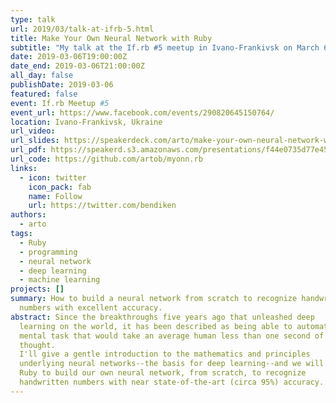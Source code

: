 ```yaml
---
type: talk
url: 2019/03/talk-at-ifrb-5.html
title: Make Your Own Neural Network with Ruby
subtitle: "My talk at the If.rb #5 meetup in Ivano-Frankivsk on March 6, 2019."
date: 2019-03-06T19:00:00Z
date_end: 2019-03-06T21:00:00Z
all_day: false
publishDate: 2019-03-06
featured: false
event: If.rb Meetup #5
event_url: https://www.facebook.com/events/290820645150764/
location: Ivano-Frankivsk, Ukraine
url_video:
url_slides: https://speakerdeck.com/arto/make-your-own-neural-network-with-ruby-at-if-dot-rb-number-5
url_pdf: https://speakerd.s3.amazonaws.com/presentations/f44e0735d77e457aa683503ac167b94f/Make_Your_Own_Neural_Network_with_Ruby_at_If.rb__5.pdf
url_code: https://github.com/artob/myonn.rb
links:
  - icon: twitter
    icon_pack: fab
    name: Follow
    url: https://twitter.com/bendiken
authors:
  - arto
tags:
  - Ruby
  - programming
  - neural network
  - deep learning
  - machine learning
projects: []
summary: How to build a neural network from scratch to recognize handwritten
  numbers with excellent accuracy.
abstract: Since the breakthroughs five years ago that unleashed deep
  learning on the world, it has been described as being able to automate any
  mental task that would take an average human less than one second of
  thought.
  I'll give a gentle introduction to the mathematics and principles
  underlying neural networks--the basis for deep learning--and we will use
  Ruby to build our own neural network, from scratch, to recognize
  handwritten numbers with near state-of-the-art (circa 95%) accuracy.
---
```

